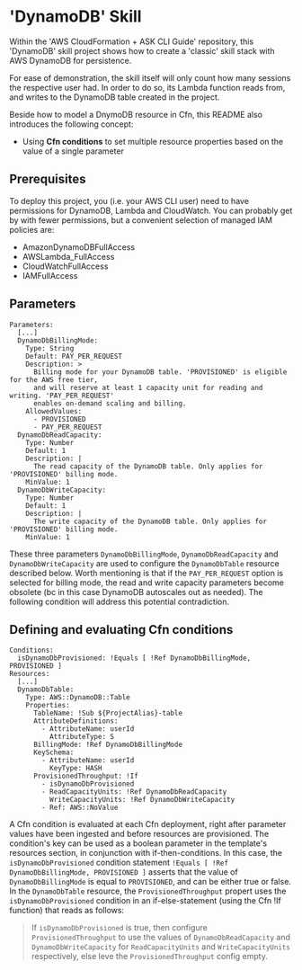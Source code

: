 
# 'DynamoDB' Skill

Within the 'AWS CloudFormation + ASK CLI Guide' repository, this 'DynamoDB' skill project shows how to create a 'classic' skill stack with AWS DynamoDB for persistence.

For ease of demonstration, the skill itself will only count how many sessions the respective user had. In order to do so, its Lambda function reads from, and writes to the DynamoDB table created in the project.

Beside how to model a DnymoDB resource in Cfn, this README also introduces the following concept:
- Using **Cfn conditions** to set multiple resource properties based on the value of a single parameter

## Prerequisites

To deploy this project, you (i.e. your AWS CLI user) need to have permissions for DynamoDB, Lambda and CloudWatch. You can probably get by with fewer permissions, but a convenient selection of managed IAM policies are:
- AmazonDynamoDBFullAccess
- AWSLambda_FullAccess
- CloudWatchFullAccess
- IAMFullAccess

## Parameters

```
Parameters:
  [...]
  DynamoDbBillingMode:
    Type: String
    Default: PAY_PER_REQUEST
    Description: >
      Billing mode for your DynamoDB table. 'PROVISIONED' is eligible for the AWS free tier,
      and will reserve at least 1 capacity unit for reading and writing. 'PAY_PER_REQUEST'
      enables on-demand scaling and billing.
    AllowedValues:
      - PROVISIONED
      - PAY_PER_REQUEST
  DynamoDbReadCapacity:
    Type: Number
    Default: 1
    Description: |
      The read capacity of the DynamoDB table. Only applies for 'PROVISIONED' billing mode.
    MinValue: 1
  DynamoDbWriteCapacity:
    Type: Number
    Default: 1
    Description: |
      The write capacity of the DynamoDB table. Only applies for 'PROVISIONED' billing mode.
    MinValue: 1
```
These three parameters `DynamoDbBillingMode`, `DynamoDbReadCapacity` and `DynamoDbWriteCapacity` are used to configure the `DynamoDbTable` resource described below. Worth mentioning is that if the `PAY_PER_REQUEST` option is selected for billing mode, the read and write capacity parameters become obsolete (bc in this case DynamoDB autoscales out as needed). The following condition will address this potential contradiction.

## Defining and evaluating Cfn conditions

```
Conditions:
  isDynamoDbProvisioned: !Equals [ !Ref DynamoDbBillingMode, PROVISIONED ]
Resources:
  [...]
  DynamoDbTable:
    Type: AWS::DynamoDB::Table
    Properties: 
      TableName: !Sub ${ProjectAlias}-table
      AttributeDefinitions: 
        - AttributeName: userId
          AttributeType: S
      BillingMode: !Ref DynamoDbBillingMode
      KeySchema: 
        - AttributeName: userId
          KeyType: HASH
      ProvisionedThroughput: !If
        - isDynamoDbProvisioned
        - ReadCapacityUnits: !Ref DynamoDbReadCapacity
          WriteCapacityUnits: !Ref DynamoDbWriteCapacity
        - Ref: AWS::NoValue
```

A Cfn condition is evaluated at each Cfn deployment, right after parameter values have been ingested and before resources are provisioned. The condition's key can be used as a boolean parameter in the template's resources section, in conjunction with if-then-conditions.
In this case, the `isDynamoDbProvisioned` condition statement `!Equals [ !Ref DynamoDbBillingMode, PROVISIONED ]` asserts that the value of `DynamoDbBillingMode` is equal to `PROVISIONED`, and can be either true or false.
In the `DynamoDbTable` resource, the `ProvisionedThroughput` propert uses the `isDynamoDbProvisioned` condition in an if-else-statement (using the Cfn !If function) that reads as follows: 
> If `isDynamoDbProvisioned` is true, then configure `ProvisionedThroughput` to use the values of `DynamoDbReadCapacity` and `DynamoDbWriteCapacity` for `ReadCapacityUnits` and `WriteCapacityUnits` respectively, else leve the `ProvisionedThroughput` config empty.
